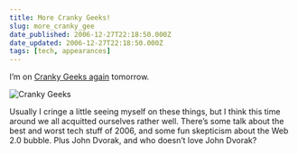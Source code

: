 ```yaml
---
title: More Cranky Geeks!
slug: more_cranky_gee
date_published: 2006-12-27T22:18:50.000Z
date_updated: 2006-12-27T22:18:50.000Z
tags: [tech, appearances]
---
```


I’m on [Cranky Geeks again](http://www.crankygeeks.com/2006/12/cranky_geeks_episode_42_best_t.html) tomorrow.

![Cranky Geeks](https://cdn.glitch.global/404b3890-f989-441b-8d84-a05be36ed386/crkgks_hed_logo.jpg?v=1727918165282)

Usually I cringe a little seeing myself on these things, but I think this time around we all acquitted ourselves rather well. There’s some talk about the best and worst tech stuff of 2006, and some fun skepticism about the Web 2.0 bubble. Plus John Dvorak, and who doesn’t love John Dvorak?
